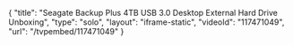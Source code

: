 {
    "title": "Seagate Backup Plus 4TB USB 3.0 Desktop External Hard Drive Unboxing",
    "type": "solo",
    "layout": "iframe-static",
    "videoId": "117471049",
    "url": "\/tvpembed\/117471049"
}